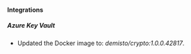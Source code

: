 #### Integrations
##### Azure Key Vault
- Updated the Docker image to: *demisto/crypto:1.0.0.42817*.
